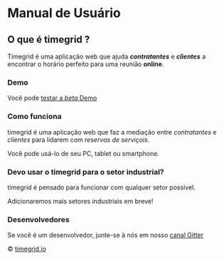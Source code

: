 # Manual de Usuário

## O que é timegrid ?

Timegrid é uma aplicação web que ajuda ***contratantes*** e ***clientes*** a encontrar o horário perfeito para uma reunião **online**.

### Demo

Você pode [testar a *beta* Demo](http://demo.timegrid.io/)

### Como funciona

timegrid é uma aplicação web que faz a mediação entre *contratantes* e *clientes* para lidarem com *reservas de serviçois*.

Você pode usá-lo de seu PC, tablet ou smartphone.

### Devo usar o timegrid para o setor industrial?

timegrid é pensado para funcionar com qualquer setor possível.

Adicionaremos mais setores industriais em breve!

### Desenvolvedores

Se você é um desenvolvedor, junte-se à nós em nosso [canal Gitter](https://gitter.im/alariva/timegridDevelopment)

© [timegrid.io](http://www.timegrid.io)

